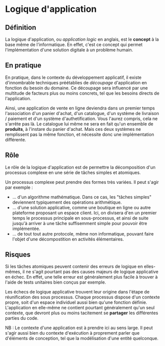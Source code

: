 # Logique d'application

## Définition

La logique d'application, ou *application logic* en anglais, est le **concept** à la base même de l'informatique.
En effet, c'est ce concept qui permet l'implémentation d'une solution digitale à un problème humain.

## En pratique

En pratique, dans le contexte du développement applicatif, il existe d'innombrable techniques préétablies de *découpage* d'application en fonction du besoin du domaine.
Ce découpage sera influencé par une multitude de facteurs plus ou moins concrets, tel que les besoins directs de l'application. 

Ainsi, une application de vente en ligne deviendra dans un premier temps l'association d'un panier d'achat, d'un catalogue, d'un système de livraison / paiement et d'un système d'authetification.
Vous l'aurez compris, cela ne s'arrête pas là.
Le catalogue lui même ne sera en fait qu'un ensemble de **produits**, à l'instare du panier d'achat. 
Mais ces deux systèmes ne remplissent pas la même fonction, et nécessite donc une implémentation différente.

## Rôle

Le rôle de la logique d'application est de permettre la décomposition d'un processus complexe en une série de tâches simples et atomiques.

Un processus complexe peut prendre des formes très variées.
Il peut s'agir par exemple :
- ... d'un algorithme mathématique.
Dans ce cas, les "tâches simples" deviennent typiquement des opérations arithmétique.
- ... d'une solution applicative, comme une boutique en ligne ou autre plateforme proposant un espace client.
Ici, on divisera d'en un premier temps le processus principale en sous-processus, et ainsi de suite jusqu'à arriver à une tâche suffisemment simple pour pouvoir être implémentée.
- ... de tout tout autre protocole, même non informatique, pouvant faire l'objet d'une décompostition en activités élémentaires.

## Risques

Si les tâches atomiques peuvent contenir des erreurs de logique en elles-mêmes, il ne s'agit pourtant pas des causes majeurs de logique applicative en échec.
En effet, une telle erreur est généralement plus facile à trouver à l'aide de tests unitaires bien conçus par exemple.

Les échecs de logique applicative trouvent leur origine dans l'étape de réunification des sous processus.
Chaque processus dispose d'un contexte propre, soit d'un espace individuel aussi bien qu'une fonction définie.
L'application en elle-même ne contient pourtant généralement qu'un seul contexte, que devront plus ou moins tacitement se **partager** les différentes parties du code.

NB : Le contexte d'une application est à prendre ici au sens large.
Il peut s'agir aussi bien du contexte d'exécution à proprement parler que d'éléments de conception, 
tel que la modélisation d'une entité quelconque.


